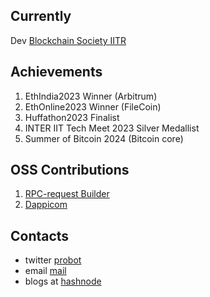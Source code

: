                                           
<!---
Prabhat1308/Prabhat1308 is a ✨ special ✨ repository because its `README.md` (this file) appears on your GitHub profile.
You can click the Preview link to take a look at your changes.
--->

## Currently
   Dev [Blockchain Society IITR](https://x.com/BlocSocIITR)
   
## Achievements

1. EthIndia2023 Winner (Arbitrum)
2. EthOnline2023 Winner (FileCoin)
3. Huffathon2023 Finalist
4. INTER IIT Tech Meet 2023 Silver Medallist
5. Summer of Bitcoin 2024 (Bitcoin core)

## OSS Contributions

1. [RPC-request Builder](https://github.com/NethermindEth/rpc-request-builder)
2. [Dappicom](https://github.com/tonk-gg/dappicom)

## Contacts 
  *  twitter [probot](https://x.com/pr0b0t1sc00l)
  *  email [mail](prabhatverma329@gmail.com)
  *  blogs at [hashnode](probot.hashnode.dev)
